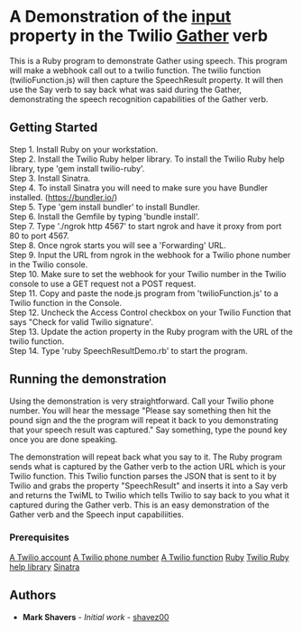 # A Demonstration of the [input](https://www.twilio.com/docs/voice/twiml/gather#input) property in the Twilio [Gather](https://www.twilio.com/docs/voice/twiml/gather) verb 

This is a Ruby program to demonstrate Gather using speech. This program will make a webhook call out to a twilio function.  The twilio function (twilioFunction.js) will then capture the SpeechResult property.  It will then use the Say verb to say back what was said during the Gather, demonstrating the speech recognition capabilities of the Gather verb.

## Getting Started

Step 1.  Install Ruby on your workstation.</br>
Step 2.  Install the Twilio Ruby helper library.  To install the Twilio Ruby help library, type 'gem install twilio-ruby'.</br>
Step 3.  Install Sinatra.</br>
Step 4.  To install Sinatra you will need to make sure you have Bundler installed.  (https://bundler.io/)</br>
Step 5.  Type 'gem install bundler' to install Bundler.</br>
Step 6.  Install the Gemfile by typing 'bundle install'.</br>
Step 7.  Type './ngrok http 4567' to start ngrok and have it proxy from port 80 to port 4567.</br>
Step 8.  Once ngrok starts you will see a 'Forwarding' URL.  </br>
Step 9.  Input the URL from ngrok in the webhook for a Twilio phone number in the Twilio console.</br>
Step 10.  Make sure to set the webhook for your Twilio number in the Twilio console to use a GET request not a POST request.</br>
Step 11.  Copy and paste the node.js program from 'twilioFunction.js' to a Twilio function in the Console.</br>
Step 12.  Uncheck the Access Control checkbox on your Twilio Function that says "Check for valid Twilio signature'.</br>
Step 13.  Update the action property in the Ruby program with the URL of the twilio function.</br>
Step 14.  Type 'ruby SpeechResultDemo.rb' to start the program.</br>

## Running the demonstration 

Using the demonstration is very straightforward.  Call your Twilio phone number. You will hear the message "Please say something then hit the pound sign and the the program will repeat it back to you demonstrating that your speech result was captured."  Say something, type the pound key once you are done speaking.

The demonstration will repeat back what you say to it.  The Ruby program sends what is captured by the Gather verb to the action URL which is your Twilio function.  This Twilio function parses the JSON that is sent to it by Twilio and grabs the property "SpeechResult" and inserts it into a Say verb and returns the TwiML to Twilio which tells Twilio to say back to you what it captured during the Gather verb.  This is an easy demonstration of the Gather verb and the Speech input capabiliities.

### Prerequisites

[A Twilio account](https://www.twilio.com/console)
[A Twilio phone number](https://www.twilio.com/docs/phone-numbers)
[A Twilio function](https://www.twilio.com/docs/runtime/functions)
[Ruby](http://www.ruby-lang.org/en/)
[Twilio Ruby help library](https://www.twilio.com/docs/libraries/ruby)
[Sinatra](http://sinatrarb.com/)

## Authors

* **Mark Shavers** - *Initial work* - [shavez00](https://github.com/shavez00)
